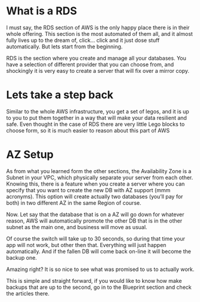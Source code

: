 # What is a RDS

I must say, the RDS section of AWS is the only happy place there is in their whole offering. This section is the most automated of them all, and it almost fully lives up to the dream of, click… click and it just dose stuff automatically. But lets start from the beginning.

RDS is the section where you create and manage all your databases. You have a selection of different provider that you can choose from, and shockingly it is very easy to create a server that will fix over a mirror copy. 

# Lets take a step back

Similar to the whole AWS infrastructure, you get a set of legos, and it is up to you to put them together in a way that will make your data resilient and safe. Even thought in the case of RDS there are very little Lego blocks to choose form, so it is much easier to reason about this part of AWS

# AZ Setup

As from what you learned form the other sections, the Availability Zone is a Subnet in your VPC, which physically separate your server from each other. Knowing this, there is a feature when you create a server where you can specify that you want to create the new DB with AZ support (mmm acronyms). This option will create actually two databases (you’ll pay for both) in two different AZ in the same Region of course.

Now. Let say that the database that is on a AZ will go down for whatever reason, AWS will automatically promote the other DB that is in the other subnet as the main one, and business will move as usual. 

Of course the switch will take up to 30 seconds, so during that time your app will not work, but other then that. Everything will just happen automatically. And if the fallen DB will come back on-line it will become the backup one.

Amazing right? It is so nice to see what was promised to us to actually work.

This is simple and straight forward, if you would like to know how make backups that are up to the second, go in to the Blueprint section and check the articles there.
